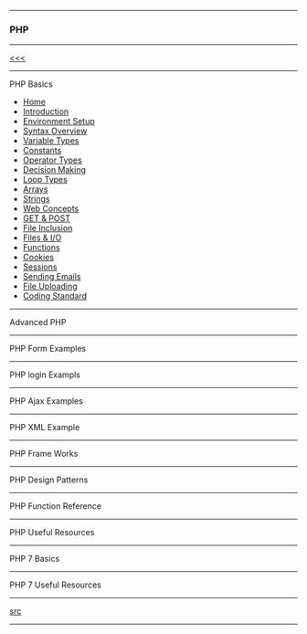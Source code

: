 
---

### PHP

---

[<<<](https://github.com/ttltrk/PRG/blob/master/PY/DOC/SC/SC.MD)

---

PHP Basics

* <a href="https://github.com/ttltrk/PRG/blob/master/PHP/BMP/P_01/HOME.MD">Home</a>
* <a href="">Introduction</a>
* <a href="">Environment Setup</a>
* <a href="">Syntax Overview</a>
* <a href="">Variable Types</a>
* <a href="">Constants</a>
* <a href="">Operator Types</a>
* <a href="">Decision Making</a>
* <a href="">Loop Types</a>
* <a href="">Arrays</a>
* <a href="">Strings</a>
* <a href="">Web Concepts</a>
* <a href="">GET & POST</a>
* <a href="">File Inclusion</a>
* <a href="">Files & I/O</a>
* <a href="">Functions</a>
* <a href="">Cookies</a>
* <a href="">Sessions</a>
* <a href="">Sending Emails</a>
* <a href="">File Uploading</a>
* <a href="">Coding Standard</a>

---

Advanced PHP

---

PHP Form Examples

---

PHP login Exampls

---

PHP Ajax Examples

---

PHP XML Example

---

PHP Frame Works

---

PHP Design Patterns

---

PHP Function Reference

---

PHP Useful Resources

---

PHP 7 Basics

---

PHP 7 Useful Resources

---

[src](https://www.tutorialspoint.com/php/index.htm)

---
